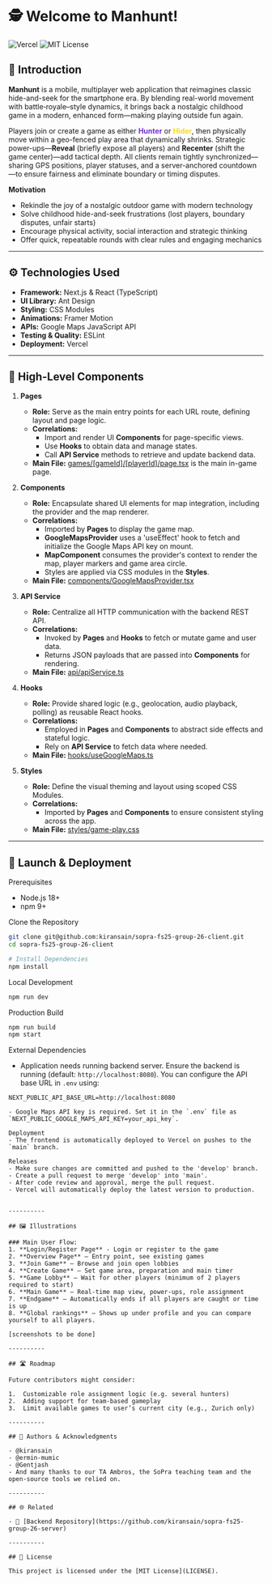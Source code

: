 # 🕵️ Welcome to **Manhunt!**

![Vercel](https://vercelbadge.vercel.app/api/kiransain/sopra-fs25-group-26-client)
![MIT License](https://img.shields.io/badge/License-MIT-yellow.svg)

## 🎯 Introduction

**Manhunt** is a mobile, multiplayer web application that reimagines classic hide-and-seek for the smartphone era. By blending real-world movement with battle‐royale–style dynamics, it brings back a nostalgic childhood game in a modern, enhanced form—making playing outside fun again.

Players join or create a game as either **<span style="color:#722ed1">Hunter</span>** or **<span style="color:#fadb14">Hider</span>**, then physically move within a geo-fenced play area that dynamically shrinks. Strategic power-ups—**Reveal** (briefly expose all players) and **Recenter** (shift the game center)—add tactical depth. All clients remain tightly synchronized—sharing GPS positions, player statuses, and a server-anchored countdown—to ensure fairness and eliminate boundary or timing disputes.

**Motivation**
- Rekindle the joy of a nostalgic outdoor game with modern technology  
- Solve childhood hide-and-seek frustrations (lost players, boundary disputes, unfair starts)  
- Encourage physical activity, social interaction and strategic thinking  
- Offer quick, repeatable rounds with clear rules and engaging mechanics

----------

## ⚙️ Technologies Used
- **Framework:** Next.js & React (TypeScript)
- **UI Library:** Ant Design
- **Styling:** CSS Modules
- **Animations:** Framer Motion
- **APIs:** Google Maps JavaScript API
- **Testing & Quality:** ESLint
- **Deployment:** Vercel
---------- 

## 🧩 High-Level Components

1. **Pages**
   - **Role:** Serve as the main entry points for each URL route, defining layout and page logic.
   - **Correlations:**  
     - Import and render UI **Components** for page-specific views.  
     - Use **Hooks** to obtain data and manage states.  
     - Call **API Service** methods to retrieve and update backend data.
   - **Main File:**
   [games/[gameId]/[playerId]/page.tsx](app/games/%5BgameId%5D/%5BplayerId%5D/page.tsx) is the main in-game page.

2. **Components**
    - **Role:** Encapsulate shared UI elements for map integration, including the provider and the map renderer.
    - **Correlations:**
        - Imported by **Pages** to display the game map.
        - **GoogleMapsProvider** uses a 'useEffect' hook to fetch and initialize the Google Maps API key on mount.
        - **MapComponent** consumes the provider's context to render the map, player markers and game area circle.
        - Styles are applied via CSS modules in the **Styles**.
   - **Main File:**
   [components/GoogleMapsProvider.tsx](app/components/GoogleMapsProvider.tsx)

3. **API Service**
   - **Role:** Centralize all HTTP communication with the backend REST API.
   - **Correlations:**  
     - Invoked by **Pages** and **Hooks** to fetch or mutate game and user data.  
     - Returns JSON payloads that are passed into **Components** for rendering.
   - **Main File:**
   [api/apiService.ts](app/api/apiService.ts)

4. **Hooks**
   - **Role:** Provide shared logic (e.g., geolocation, audio playback, polling) as reusable React hooks.
   - **Correlations:**  
     - Employed in **Pages** and **Components** to abstract side effects and stateful logic.  
     - Rely on **API Service** to fetch data where needed.
   - **Main File:**
   [hooks/useGoogleMaps.ts](app/hooks/useGoogleMaps.ts)

5. **Styles**
   - **Role:** Define the visual theming and layout using scoped CSS Modules.
   - **Correlations:**  
     - Imported by **Pages** and **Components** to ensure consistent styling across the app.
   - **Main File:**
   [styles/game-play.css](app/styles/game-play.css)
---------- 

## 🚀 Launch & Deployment

Prerequisites
- Node.js 18+
- npm 9+

Clone the Repository
```bash
git clone git@github.com:kiransain/sopra-fs25-group-26-client.git
cd sopra-fs25-group-26-client

# Install Dependencies
npm install
```

Local Development
```bash
npm run dev
```

Production Build
```bash
npm run build
npm start
```

External Dependencies
- Application needs running backend server. Ensure the backend is running (default: `http://localhost:8080`). You can configure the API base URL in `.env` using:
```env
NEXT_PUBLIC_API_BASE_URL=http://localhost:8080

- Google Maps API key is required. Set it in the `.env` file as `NEXT_PUBLIC_GOOGLE_MAPS_API_KEY=your_api_key`.

Deployment
- The frontend is automatically deployed to Vercel on pushes to the `main` branch.

Releases
- Make sure changes are committed and pushed to the 'develop' branch.
- Create a pull request to merge 'develop' into 'main'.
- After code review and approval, merge the pull request.
- Vercel will automatically deploy the latest version to production.


---------- 

## 🖼️ Illustrations

### Main User Flow:
1. **Login/Register Page** - Login or register to the game
2. **Overview Page** – Entry point, see existing games  
3. **Join Game** – Browse and join open lobbies  
4. **Create Game** – Set game area, preparation and main timer 
5. **Game Lobby** – Wait for other players (minimum of 2 players required to start)
6. **Main Game** – Real-time map view, power-ups, role assignment   
7. **Endgame** – Automatically ends if all players are caught or time is up
8. **Global rankings** – Shows up under profile and you can compare yourself to all players.
    
[screenshots to be done]

----------

## 🛣️ Roadmap

Future contributors might consider:

1.  Customizable role assignment logic (e.g. several hunters)
2.  Adding support for team-based gameplay
3.  Limit available games to user’s current city (e.g., Zurich only)

----------

## 👥 Authors & Acknowledgments

- @kiransain
- @ermin-mumic
- @Gentjash
- And many thanks to our TA Ambros, the SoPra teaching team and the open-source tools we relied on.

----------

## 🌐 Related 

- 🔗 [Backend Repository](https://github.com/kiransain/sopra-fs25-group-26-server)
    
----------

## 📄 License

This project is licensed under the [MIT License](LICENSE).
